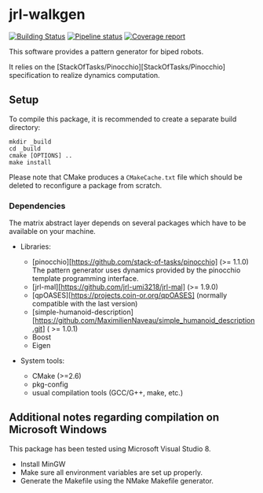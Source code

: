 jrl-walkgen
===========

[![Building Status](https://travis-ci.org/stack-of-tasks/jrl-walkgen.svg?branch=master)](https://travis-ci.org/stack-of-tasks/jrl-walkgen)
[![Pipeline status](https://gepgitlab.laas.fr/stack-of-tasks/jrl-walkgen/badges/master/pipeline.svg)](https://gepgitlab.laas.fr/stack-of-tasks/jrl-walkgen/commits/master)
[![Coverage report](https://gepgitlab.laas.fr/stack-of-tasks/jrl-walkgen/badges/master/coverage.svg?job=doc-coverage)](http://projects.laas.fr/gepetto/doc/stack-of-tasks/jrl-walkgen/master/coverage/)

This software provides a pattern generator for biped robots.

It relies on the [StackOfTasks/Pinocchio][StackOfTasks/Pinocchio]
specification to realize dynamics computation.


Setup
-----

To compile this package, it is recommended to create a separate build
directory:

    mkdir _build
    cd _build
    cmake [OPTIONS] ..
    make install

Please note that CMake produces a `CMakeCache.txt` file which should
be deleted to reconfigure a package from scratch.


### Dependencies

The matrix abstract layer depends on several packages which
have to be available on your machine.

 - Libraries:
   - [pinocchio][https://github.com/stack-of-tasks/pinocchio] (>= 1.1.0)
     The pattern generator uses dynamics provided by the pinocchio template
   programming interface.
   - [jrl-mal][https://github.com/jrl-umi3218/jrl-mal] (>= 1.9.0)
   - [qpOASES][https://projects.coin-or.org/qpOASES] (normally compatible with
   the last version)
   - [simple-humanoid-description][https://github.com/MaximilienNaveau/simple_humanoid_description.git] ( >= 1.0.1)
   - Boost
   - Eigen

 - System tools:
   - CMake (>=2.6)
   - pkg-config
   - usual compilation tools (GCC/G++, make, etc.)



Additional notes regarding compilation on Microsoft Windows
-----------------------------------------------------------

This package has been tested using Microsoft Visual Studio 8.

 - Install MinGW
 - Make sure all environment variables are set up properly.
 - Generate the Makefile using the NMake Makefile generator.

